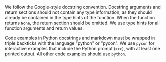 We follow the Google-style docstring convention.
Docstring arguments and return sections should not contain any type information,
as they should already be contained in the type hints of the function.
When the function returns `None`, the return section should be omitted.
We use type hints for all function arguments and return values.

Code examples in Python docstrings and markdown must be wrapped in triple backticks with the language "python" or "pycon".
We use `pycon` for interactive examples that include the Python prompt (`>>>`), with at least one printed output.
All other code examples should use `python`.
